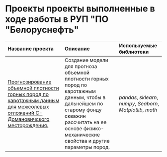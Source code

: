# Проекты проекты выполненные в ходе работы в РУП "ПО "Белоруснефть" 

| Название проекта | Описание | Используемые библиотеки | 
| :---------------------- | :---------------------- | :---------------------- |
| [Прогнозирование объемной плотности горных пород по каротажным данным для межсолевых отложений С-Домановичского месторождения.](recovery_rate_of_gold) | Создание модели для прогноза объемной плотности горных пород по каротажным данным, чтобы в дальнейшем по старому фонду скважин рассчитать на ее основе физико-механические свойства и другие параметры пород.| *pandas*, *sklearn*, *numpy*, *Seaborn*, *Matplotlib*, *math* |

